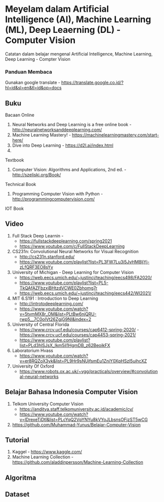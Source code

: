 # Meyelam dalam Artificial Intelligence (AI), Machine Learning (ML), Deep Leaerning (DL) - Computer Vision
Catatan dalam belajar mengenal Artificial Intelligence, Machine Learning, Deep Learning - Compter Vision

### Panduan Membaca
Gunakan google translate  - https://translate.google.co.id/?hl=id&sl=en&tl=id&op=docs

## Buku
Bacaan Online
1. Neural Networks and Deep Learning is a free online book - http://neuralnetworksanddeeplearning.com/
2. Machine Learning Mastery! - https://machinelearningmastery.com/start-here/
3. Dive into Deep Learning - https://d2l.ai/index.html 
4. 

Textbook
1. Computer Vision: Algorithms and Applications, 2nd ed. - http://szeliski.org/Book/

Technical Book
1. Programming Computer Vision with Python - http://programmingcomputervision.com/

IOT Book 

## Video
1. Full Stack Deep Learnin - 
   - https://fullstackdeeplearning.com/spring2021
   - https://www.youtube.com/c/FullStackDeepLearning
3. CS231n: Convolutional Neural Networks for Visual Recognition 
   - http://cs231n.stanford.edu/ 
   - https://www.youtube.com/playlist?list=PL3FW7Lu3i5JvHM8ljYj-zLfQRF3EO8sYv
4. University of Michigan - Deep Learning for Computer Vision 
   - https://web.eecs.umich.edu/~justincj/teaching/eecs498/FA2020/ 
   - https://www.youtube.com/playlist?list=PL5-TkQAfAZFbzxjBHtzdVCWE0Zbhomg7r
   - https://web.eecs.umich.edu/~justincj/teaching/eecs442/WI2021/
5. MIT 6.S191 : Introduction to Deep Learning 
   - http://introtodeeplearning.com/
   - https://www.youtube.com/watch?v=5tvmMX8r_OM&list=PLtBw6njQRU-rwp5__7C0oIVt26ZgjG9NI&index=2
6. University of Central Florida
   - https://www.crcv.ucf.edu/courses/cap6412-spring-2020/ - https://www.crcv.ucf.edu/courses/cap4453-spring-2021/
   - https://www.youtube.com/playlist?list=PLd3hlSJsX_Ikm5il1HgmDB_z62BeoikFX
7. Laboratorium Hvass
   - https://www.youtube.com/watch?v=er8RQZoX3yk&list=PL9Hr9sNUjfsmEu1ZniY0XpHSzl5uihcXZ
8. University Of Oxford
   - https://www.robots.ox.ac.uk/~vgg/practicals/overview/#convolutional-neural-networks


## Belajar Bahasa Indonesia Computer Vision 
1. Telkom University Computer Vision
   - https://anditya.staff.telkomuniversity.ac.id/academic/cv/
   - https://www.youtube.com/watch?v=lDrexeTiDtI&list=PLcYqQ2VpYNYu8kVYoJLbsnsOFjzST5wCG
2. https://github.com/Muhammad-Yunus/Belajar-Computer-Vision


## Tutorial 
1. Kaggel - https://www.kaggle.com/
2. Machine Learning Collection - https://github.com/aladdinpersson/Machine-Learning-Collection


## Algoritma 

## Dataset





